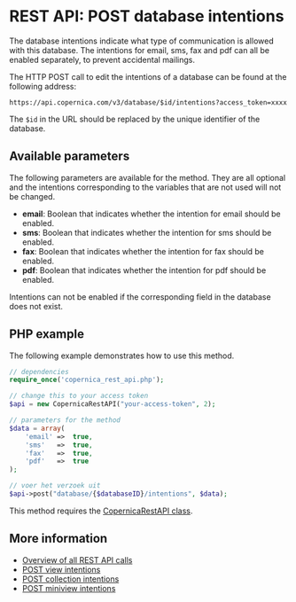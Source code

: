 # REST API: POST database intentions

The database intentions indicate what type of communication is allowed with 
this database. The intentions for email, sms, fax and pdf can all be enabled 
separately, to prevent accidental mailings.

The HTTP POST call to edit the intentions of a database can be found at 
the following address:

`https://api.copernica.com/v3/database/$id/intentions?access_token=xxxx`

The `$id` in the URL should be replaced by the unique identifier of the 
database.

## Available parameters

The following parameters are available for the method. They are all optional 
and the intentions corresponding to the variables that are not used 
will not be changed.

* **email**: Boolean that indicates whether the intention for email should be enabled.
* **sms**: Boolean that indicates whether the intention for sms should be enabled.
* **fax**: Boolean that indicates whether the intention for fax should be enabled.
* **pdf**: Boolean that indicates whether the intention for pdf should be enabled.

Intentions can not be enabled if the corresponding field in the database 
does not exist.

## PHP example

The following example demonstrates how to use this method.

```php
// dependencies
require_once('copernica_rest_api.php');

// change this to your access token
$api = new CopernicaRestAPI("your-access-token", 2);

// parameters for the method
$data = array(
    'email' =>  true,
    'sms'   =>  true,
    'fax'   =>  true,
    'pdf'   =>  true
);

// voer het verzoek uit
$api->post("database/{$databaseID}/intentions", $data);
```

This method requires the [CopernicaRestAPI class](./rest-php).

## More information

* [Overview of all REST API calls](./rest-api)
* [POST view intentions](./rest-post-database-intentions)
* [POST collection intentions](./rest-post-database-intentions)
* [POST miniview intentions](./rest-post-database-intentions)

